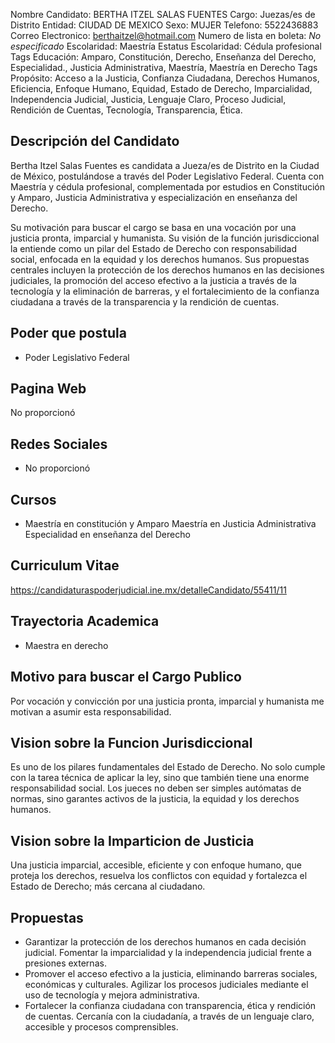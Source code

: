 Nombre Candidato: BERTHA ITZEL SALAS FUENTES
Cargo: Juezas/es de Distrito
Entidad: CIUDAD DE MEXICO
Sexo: MUJER
Telefono: 5522436883
Correo Electronico: berthaitzel@hotmail.com
Numero de lista en boleta: *No especificado*
Escolaridad: Maestría
Estatus Escolaridad: Cédula profesional
Tags Educación: Amparo, Constitución, Derecho, Enseñanza del Derecho, Especialidad., Justicia Administrativa, Maestría, Maestría en Derecho
Tags Propósito: Acceso a la Justicia, Confianza Ciudadana, Derechos Humanos, Eficiencia, Enfoque Humano, Equidad, Estado de Derecho, Imparcialidad, Independencia Judicial, Justicia, Lenguaje Claro, Proceso Judicial, Rendición de Cuentas, Tecnología, Transparencia, Ética.


## Descripción del Candidato 

Bertha Itzel Salas Fuentes es candidata a Jueza/es de Distrito en la Ciudad de México, postulándose a través del Poder Legislativo Federal. Cuenta con Maestría y cédula profesional, complementada por estudios en Constitución y Amparo, Justicia Administrativa y especialización en enseñanza del Derecho.

Su motivación para buscar el cargo se basa en una vocación por una justicia pronta, imparcial y humanista. Su visión de la función jurisdiccional la entiende como un pilar del Estado de Derecho con responsabilidad social, enfocada en la equidad y los derechos humanos. Sus propuestas centrales incluyen la protección de los derechos humanos en las decisiones judiciales, la promoción del acceso efectivo a la justicia a través de la tecnología y la eliminación de barreras, y el fortalecimiento de la confianza ciudadana a través de la transparencia y la rendición de cuentas.


## Poder que postula

- Poder Legislativo Federal


## Pagina Web

No proporcionó


## Redes Sociales

- No proporcionó


## Cursos

- Maestría en constitución y Amparo Maestría en Justicia Administrativa Especialidad en enseñanza del Derecho


## Curriculum Vitae

https://candidaturaspoderjudicial.ine.mx/detalleCandidato/55411/11


## Trayectoria Academica

- Maestra en derecho


## Motivo para buscar el Cargo Publico

Por vocación y convicción por una justicia pronta, imparcial y humanista me motivan a asumir esta responsabilidad.


## Vision sobre la Funcion Jurisdiccional

Es uno de los pilares fundamentales del Estado de Derecho. No solo cumple con la tarea técnica de aplicar la ley, sino que también tiene una enorme responsabilidad social. Los jueces no deben ser simples autómatas de normas, sino garantes activos de la justicia, la equidad y los derechos humanos.


## Vision sobre la Imparticion de Justicia

Una justicia imparcial, accesible, eficiente y con enfoque humano, que proteja los derechos, resuelva los conflictos con equidad y fortalezca el Estado de Derecho; más cercana al ciudadano.


## Propuestas

- Garantizar la protección de los derechos humanos en cada decisión judicial. Fomentar la imparcialidad y la independencia judicial frente a presiones externas.
- Promover el acceso efectivo a la justicia, eliminando barreras sociales, económicas y culturales. Agilizar los procesos judiciales mediante el uso de tecnología y mejora administrativa.
- Fortalecer la confianza ciudadana con transparencia, ética y rendición de cuentas. Cercanía con la ciudadanía, a través de un lenguaje claro, accesible y procesos comprensibles.

